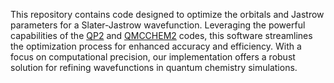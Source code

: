 This repository contains code designed to optimize the orbitals and Jastrow parameters for a Slater-Jastrow wavefunction. 
Leveraging the powerful capabilities of the [QP2](https://github.com/QuantumPackage/qp2) and [QMCCHEM2](https://github.com/TREX-CoE/qmcchem2) codes, 
this software streamlines the optimization process for enhanced accuracy and efficiency. With a focus on computational precision, our implementation offers 
a robust solution for refining wavefunctions in quantum chemistry simulations.
